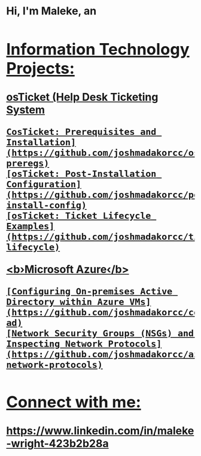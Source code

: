 <h1>Hi, I'm Maleke, an <a href=https://www.linkedin.com/in/maleke-wright-423b2b28a"›IT Professional</a>
<h2> Information Technology Projects:</h2>
<b>osTicket (Help Desk Ticketing System</b>

    ﻿﻿CosTicket: Prerequisites and Installation](https://github.com/joshmadakorcc/osticket-preregs)
    ﻿﻿[osTicket: Post-Installation Configuration](https://github.com/joshmadakorcc/post-install-config)
    ﻿﻿[osTicket: Ticket Lifecycle Examples](https://github.com/joshmadakorcc/ticket-lifecycle)

<b›Microsoft Azure‹/b>

    ﻿﻿[Configuring On-premises Active Directory within Azure VMs](https://github.com/joshmadakorcc/configure-ad)
    ﻿﻿[Network Security Groups (NSGs) and Inspecting Network Protocols](https://github.com/joshmadakorcc/azure-network-protocols)


<h2> Connect with me: </h2>
https://www.linkedin.com/in/maleke-wright-423b2b28a

